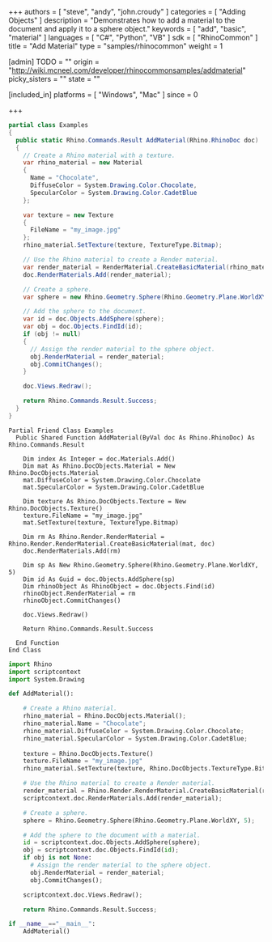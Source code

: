 +++
authors = [ "steve", "andy", "john.croudy" ]
categories = [ "Adding Objects" ]
description = "Demonstrates how to add a material to the document and apply it to a sphere object."
keywords = [ "add", "basic", "material" ]
languages = [ "C#", "Python", "VB" ]
sdk = [ "RhinoCommon" ]
title = "Add Material"
type = "samples/rhinocommon"
weight = 1

[admin]
TODO = ""
origin = "http://wiki.mcneel.com/developer/rhinocommonsamples/addmaterial"
picky_sisters = ""
state = ""

[included_in]
platforms = [ "Windows", "Mac" ]
since = 0

+++

<div class="codetab-content" id="cs">

```cs
partial class Examples
{
  public static Rhino.Commands.Result AddMaterial(Rhino.RhinoDoc doc)
  {
    // Create a Rhino material with a texture.
    var rhino_material = new Material
    {
      Name = "Chocolate",
      DiffuseColor = System.Drawing.Color.Chocolate,
      SpecularColor = System.Drawing.Color.CadetBlue
    };

    var texture = new Texture
    {
      FileName = "my_image.jpg"
    };
    rhino_material.SetTexture(texture, TextureType.Bitmap);

    // Use the Rhino material to create a Render material.
    var render_material = RenderMaterial.CreateBasicMaterial(rhino_material, doc);
    doc.RenderMaterials.Add(render_material);

    // Create a sphere.
    var sphere = new Rhino.Geometry.Sphere(Rhino.Geometry.Plane.WorldXY, 5);

    // Add the sphere to the document.
    var id = doc.Objects.AddSphere(sphere);
    var obj = doc.Objects.FindId(id);
    if (obj != null)
    {
      // Assign the render material to the sphere object.
      obj.RenderMaterial = render_material;
      obj.CommitChanges();
    }

    doc.Views.Redraw();

    return Rhino.Commands.Result.Success;
  }
}
```

</div>


<div class="codetab-content" id="vb">

```vbnet
Partial Friend Class Examples
  Public Shared Function AddMaterial(ByVal doc As Rhino.RhinoDoc) As Rhino.Commands.Result

    Dim index As Integer = doc.Materials.Add()
    Dim mat As Rhino.DocObjects.Material = New Rhino.DocObjects.Material
    mat.DiffuseColor = System.Drawing.Color.Chocolate
    mat.SpecularColor = System.Drawing.Color.CadetBlue

    Dim texture As Rhino.DocObjects.Texture = New Rhino.DocObjects.Texture()
    texture.FileName = "my_image.jpg"
    mat.SetTexture(texture, TextureType.Bitmap)

    Dim rm As Rhino.Render.RenderMaterial = Rhino.Render.RenderMaterial.CreateBasicMaterial(mat, doc)
    doc.RenderMaterials.Add(rm)

    Dim sp As New Rhino.Geometry.Sphere(Rhino.Geometry.Plane.WorldXY, 5)
    Dim id As Guid = doc.Objects.AddSphere(sp)
    Dim rhinoObject As RhinoObject = doc.Objects.Find(id)
    rhinoObject.RenderMaterial = rm
    rhinoObject.CommitChanges()

    doc.Views.Redraw()

    Return Rhino.Commands.Result.Success

  End Function
End Class
```

</div>


<div class="codetab-content" id="py">

```python
import Rhino
import scriptcontext
import System.Drawing

def AddMaterial():

    # Create a Rhino material.
    rhino_material = Rhino.DocObjects.Material();
    rhino_material.Name = "Chocolate";
    rhino_material.DiffuseColor = System.Drawing.Color.Chocolate;
    rhino_material.SpecularColor = System.Drawing.Color.CadetBlue;
    
    texture = Rhino.DocObjects.Texture()
    texture.FileName = "my_image.jpg"
    rhino_material.SetTexture(texture, Rhino.DocObjects.TextureType.Bitmap)

    # Use the Rhino material to create a Render material.
    render_material = Rhino.Render.RenderMaterial.CreateBasicMaterial(rhino_material, scriptcontext.doc)
    scriptcontext.doc.RenderMaterials.Add(render_material);

    # Create a sphere.
    sphere = Rhino.Geometry.Sphere(Rhino.Geometry.Plane.WorldXY, 5);

    # Add the sphere to the document with a material.
    id = scriptcontext.doc.Objects.AddSphere(sphere);
    obj = scriptcontext.doc.Objects.FindId(id);
    if obj is not None:
      # Assign the render material to the sphere object.
      obj.RenderMaterial = render_material;
      obj.CommitChanges();

    scriptcontext.doc.Views.Redraw();

    return Rhino.Commands.Result.Success;

if __name__=="__main__":
    AddMaterial()
```

</div>
